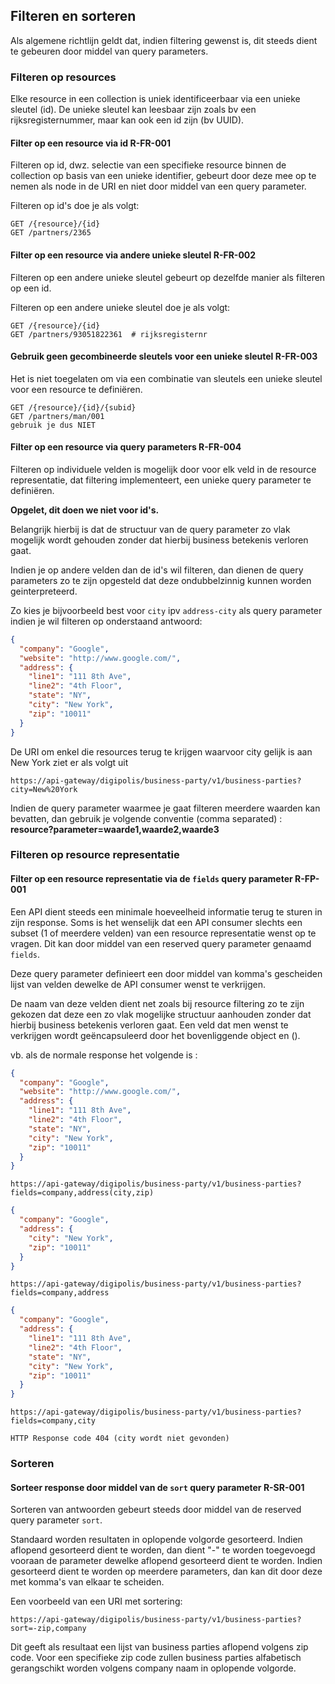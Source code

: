 ## Filteren en sorteren

Als algemene richtlijn geldt dat, indien filtering gewenst is, dit steeds dient te gebeuren door middel van query parameters.

### Filteren op resources
Elke resource in een collection is uniek identificeerbaar via een unieke sleutel (id).
De unieke sleutel kan leesbaar zijn zoals bv een rijksregisternummer, maar kan ook een id zijn (bv UUID).

#### Filter op een resource via id <span class="rule-ref">R-FR-001</span>
Filteren op id, dwz. selectie van een specifieke resource binnen de collection op basis van een unieke identifier, gebeurt door deze mee op te nemen als node in de URI en niet door middel van een query parameter.

Filteren op id's doe je als volgt:
``` http
GET /{resource}/{id}
GET /partners/2365
```
#### Filter op een resource via andere unieke sleutel <span class="rule-ref">R-FR-002</span>
Filteren op een andere unieke sleutel gebeurt op dezelfde manier als filteren op een id.

Filteren op een andere unieke sleutel doe je als volgt:
``` http
GET /{resource}/{id}
GET /partners/93051822361  # rijksregisternr
```

#### Gebruik geen gecombineerde sleutels voor een unieke sleutel <span class="rule-ref">R-FR-003</span>
Het is niet toegelaten om via een combinatie van sleutels een unieke sleutel voor een resource te definiëren.

``` http
GET /{resource}/{id}/{subid}
GET /partners/man/001
gebruik je dus NIET
```

#### Filter op een resource via query parameters <span class="rule-ref">R-FR-004</span>
Filteren op individuele velden is mogelijk door voor elk veld in de resource representatie, dat filtering implementeert, een unieke query parameter te definiëren.

**Opgelet, dit doen we niet voor id's.**  

Belangrijk hierbij is dat de structuur van de query parameter zo vlak mogelijk wordt gehouden zonder dat hierbij business betekenis verloren gaat. 

Indien je op andere velden dan de id's wil filteren, dan dienen de query parameters zo te zijn opgesteld dat deze ondubbelzinnig kunnen worden geinterpreteerd.

Zo kies je bijvoorbeeld best voor `city` ipv `address-city` als query parameter indien je wil filteren op onderstaand antwoord:
```json
{
  "company": "Google",
  "website": "http://www.google.com/",
  "address": {
    "line1": "111 8th Ave",
    "line2": "4th Floor",
    "state": "NY",
    "city": "New York",
    "zip": "10011"
  }
}
```

De URI om enkel die resources terug te krijgen waarvoor city gelijk is aan New York ziet er als volgt uit
``` http
https://api-gateway/digipolis/business-party/v1/business-parties?city=New%20York
```

Indien de query parameter waarmee je gaat filteren meerdere waarden kan bevatten, dan gebruik je volgende conventie (comma separated) : **resource?parameter=waarde1,waarde2,waarde3** 

### Filteren op resource representatie
#### Filter op een resource representatie via de `fields` query parameter <span class="rule-ref">R-FP-001</span>
Een API dient steeds een minimale hoeveelheid informatie terug te sturen in zijn response. Soms is het wenselijk dat een API consumer slechts een subset (1 of meerdere velden) van een resource representatie wenst op te vragen. Dit kan door middel van een reserved query parameter genaamd `fields`.

Deze query parameter definieert een door middel van komma's gescheiden lijst van velden dewelke de API consumer wenst te verkrijgen.

De naam van deze velden dient net zoals bij resource filtering zo te zijn gekozen dat deze een zo vlak mogelijke structuur aanhouden zonder dat hierbij business betekenis verloren gaat. Een veld dat men wenst te verkrijgen wordt geëncapsuleerd door het bovenliggende object en ().

vb. als de normale response het volgende is :
```json
{
  "company": "Google",
  "website": "http://www.google.com/",
  "address": {
    "line1": "111 8th Ave",
    "line2": "4th Floor",
    "state": "NY",
    "city": "New York",
    "zip": "10011"
  }
}
```

``` http
https://api-gateway/digipolis/business-party/v1/business-parties?fields=company,address(city,zip)
```

``` json
{
  "company": "Google",
  "address": {
    "city": "New York",
    "zip": "10011"
  }
}
```

``` http
https://api-gateway/digipolis/business-party/v1/business-parties?fields=company,address
```

```json
{
  "company": "Google",
  "address": {
    "line1": "111 8th Ave",
    "line2": "4th Floor",
    "state": "NY",
    "city": "New York",
    "zip": "10011"
  }
}
```

``` http
https://api-gateway/digipolis/business-party/v1/business-parties?fields=company,city
```

``` http
HTTP Response code 404 (city wordt niet gevonden)
```

### Sorteren
#### Sorteer response door middel van de `sort` query parameter <span class="rule-ref">R-SR-001</span>
Sorteren van antwoorden gebeurt steeds door middel van de reserved query parameter `sort`.

Standaard worden resultaten in oplopende volgorde gesorteerd. Indien aflopend gesorteerd dient te worden, dan dient "-" te worden toegevoegd vooraan de parameter dewelke aflopend gesorteerd dient te worden. Indien gesorteerd dient te worden op meerdere parameters, dan kan dit door deze met komma's van elkaar te scheiden.

Een voorbeeld van een URI met sortering:

``` http
https://api-gateway/digipolis/business-party/v1/business-parties?sort=-zip,company
```

Dit geeft als resultaat een lijst van business parties aflopend volgens zip code. Voor een specifieke zip code zullen business parties alfabetisch gerangschikt worden volgens company naam in oplopende volgorde.
